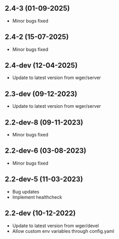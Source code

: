 ## 2.4-3 (01-09-2025)
- Minor bugs fixed
## 2.4-2 (15-07-2025)

- Minor bugs fixed

## 2.4-dev (12-04-2025)

- Update to latest version from wger/server

## 2.3-dev (09-12-2023)

- Update to latest version from wger/server

## 2.2-dev-8 (09-11-2023)

- Minor bugs fixed

## 2.2-dev-6 (03-08-2023)

- Minor bugs fixed

## 2.2-dev-5 (11-03-2023)

- Bug updates
- Implement healthcheck

## 2.2-dev (10-12-2022)

- Update to latest version from wger/devel
- Allow custom env variables through config.yaml
